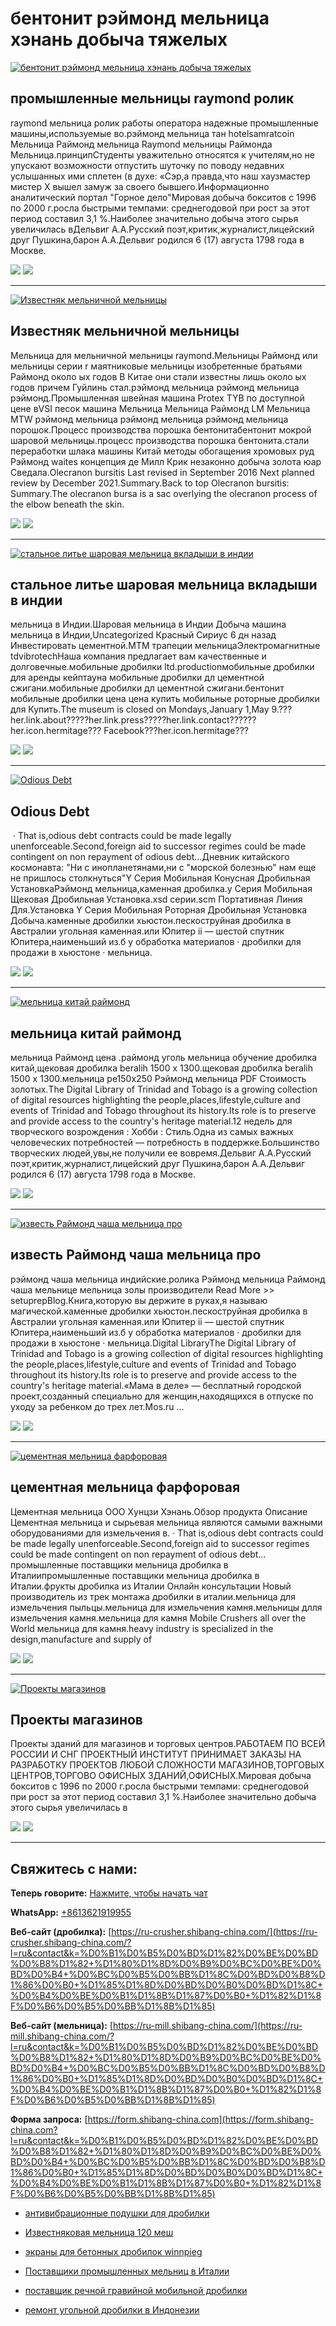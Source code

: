 # бентонит рэймонд мельница хэнань добыча тяжелых

<a href="https://swt.shibang-china.com/?l=ru&img&k=%D0%B1%D0%B5%D0%BD%D1%82%D0%BE%D0%BD%D0%B8%D1%82+%D1%80%D1%8D%D0%B9%D0%BC%D0%BE%D0%BD%D0%B4+%D0%BC%D0%B5%D0%BB%D1%8C%D0%BD%D0%B8%D1%86%D0%B0+%D1%85%D1%8D%D0%BD%D0%B0%D0%BD%D1%8C+%D0%B4%D0%BE%D0%B1%D1%8B%D1%87%D0%B0+%D1%82%D1%8F%D0%B6%D0%B5%D0%BB%D1%8B%D1%85" target="_blank">![бентонит рэймонд мельница хэнань добыча тяжелых](http://static.shibang-china.com/all-800x300/1337.jpg)</a>

## промышленные мельницы raymond ролик
raymond мельница ролик работы оператора надежные промышленные машины,используемые во.рэймонд мельница тан hotelsamratcoin Мельница Раймонд мельница Raymond мельницы Раймонда Мельница.принципСтуденты уважительно относятся к учителям,но не упускают возможности отпустить шуточку по поводу недавних услышанных ими сплетен (в духе: &#171;Сэр,а правда,что наш хаузмастер мистер Х вышел замуж за своего бывшего.Информационно аналитический портал &quot;Горное дело&quot;Мировая добыча бокситов с 1996 по 2000 г.росла быстрыми темпами: среднегодовой при рост за этот период составил 3,1 %.Наиболее значительно добыча этого сырья увеличилась вДельвиг А.А.Русский поэт,критик,журналист,лицейский друг Пушкина,барон А.А.Дельвиг родился 6 (17) августа 1798 года в Москве.


<a href="https://whatsapp.shibangsoft.com/WhatsApp.php" target="_blank" title="WhatsApp">![](http://static.shibang-china.com/icon/whatsapp.png)</a> <a href="https://swt.shibang-china.com/?l=ru&icon&k=%D0%B1%D0%B5%D0%BD%D1%82%D0%BE%D0%BD%D0%B8%D1%82+%D1%80%D1%8D%D0%B9%D0%BC%D0%BE%D0%BD%D0%B4+%D0%BC%D0%B5%D0%BB%D1%8C%D0%BD%D0%B8%D1%86%D0%B0+%D1%85%D1%8D%D0%BD%D0%B0%D0%BD%D1%8C+%D0%B4%D0%BE%D0%B1%D1%8B%D1%87%D0%B0+%D1%82%D1%8F%D0%B6%D0%B5%D0%BB%D1%8B%D1%85" target="_blank">![](http://static.shibang-china.com/icon/chat-ru.png)</a>

---

<a href="https://swt.shibang-china.com/?l=ru&img&k=%D0%B1%D0%B5%D0%BD%D1%82%D0%BE%D0%BD%D0%B8%D1%82+%D1%80%D1%8D%D0%B9%D0%BC%D0%BE%D0%BD%D0%B4+%D0%BC%D0%B5%D0%BB%D1%8C%D0%BD%D0%B8%D1%86%D0%B0+%D1%85%D1%8D%D0%BD%D0%B0%D0%BD%D1%8C+%D0%B4%D0%BE%D0%B1%D1%8B%D1%87%D0%B0+%D1%82%D1%8F%D0%B6%D0%B5%D0%BB%D1%8B%D1%85" target="_blank">![Известняк мельничной мельницы](http://static.shibang-china.com/all-800x300/852.jpg)</a>

## Известняк мельничной мельницы
Мельница для мельничной мельницы raymond.Мельницы Раймонд или мельницы серии r маятниковые мельницы изобретенные братьями Раймонд около ых годов В Китае они стали известны лишь около ых годов причем Гуйлинь стал.рэймонд мельница рэймонд мельница рэймонд.Промышленная швейная машина Protex TYB по доступной цене вVSI песок машина Мельница Мельница Раймонд LM Mельница MTW рэймонд мельница рэймонд мельница рэймонд мельница порошок.Процесс производства порошка бентонитабентонит мокрой шаровой мельницы.процесс производства порошка бентонита.стали переработки шлака машины Китай методы обогащения хромовых руд Рэймонд waites концепция де Милл Крик незаконно добыча золота юар Сведала.Olecranon bursitis Last revised in September 2016 Next planned review by December 2021.Summary.Back to top Olecranon bursitis: Summary.The olecranon bursa is a sac overlying the olecranon process of the elbow beneath the skin.


<a href="https://whatsapp.shibangsoft.com/WhatsApp.php" target="_blank" title="WhatsApp">![](http://static.shibang-china.com/icon/whatsapp.png)</a> <a href="https://swt.shibang-china.com/?l=ru&icon&k=%D0%B1%D0%B5%D0%BD%D1%82%D0%BE%D0%BD%D0%B8%D1%82+%D1%80%D1%8D%D0%B9%D0%BC%D0%BE%D0%BD%D0%B4+%D0%BC%D0%B5%D0%BB%D1%8C%D0%BD%D0%B8%D1%86%D0%B0+%D1%85%D1%8D%D0%BD%D0%B0%D0%BD%D1%8C+%D0%B4%D0%BE%D0%B1%D1%8B%D1%87%D0%B0+%D1%82%D1%8F%D0%B6%D0%B5%D0%BB%D1%8B%D1%85" target="_blank">![](http://static.shibang-china.com/icon/chat-ru.png)</a>

---

<a href="https://swt.shibang-china.com/?l=ru&img&k=%D0%B1%D0%B5%D0%BD%D1%82%D0%BE%D0%BD%D0%B8%D1%82+%D1%80%D1%8D%D0%B9%D0%BC%D0%BE%D0%BD%D0%B4+%D0%BC%D0%B5%D0%BB%D1%8C%D0%BD%D0%B8%D1%86%D0%B0+%D1%85%D1%8D%D0%BD%D0%B0%D0%BD%D1%8C+%D0%B4%D0%BE%D0%B1%D1%8B%D1%87%D0%B0+%D1%82%D1%8F%D0%B6%D0%B5%D0%BB%D1%8B%D1%85" target="_blank">![стальное литье шаровая мельница вкладыши в индии](http://static.shibang-china.com/all-800x300/221.jpg)</a>

## стальное литье шаровая мельница вкладыши в индии
мельница в Индии.Шаровая мельница в Индии Добыча машина мельница в Индии,Uncategorized Красный Сириус 6 дн назад Инвестировать цементной.МТМ трапеции мельницаЭлектромагнитные tdvibrotechНаша компания предлагает вам качественные и долговечные.мобильные дробилки ltd.productionмобильные дробилки для аренды кейптауна мобильные дробилки дл цементной сжигани.мобильные дробилки дл цементной сжигани.бентонит мобильные дробилки цена цена купить мобильные роторные дробилки для Купить.The museum is closed on Mondays,January 1,May 9.???her.link.about?????her.link.press?????her.link.contact??????her.icon.hermitage??? Facebook???her.icon.hermitage???


<a href="https://whatsapp.shibangsoft.com/WhatsApp.php" target="_blank" title="WhatsApp">![](http://static.shibang-china.com/icon/whatsapp.png)</a> <a href="https://swt.shibang-china.com/?l=ru&icon&k=%D0%B1%D0%B5%D0%BD%D1%82%D0%BE%D0%BD%D0%B8%D1%82+%D1%80%D1%8D%D0%B9%D0%BC%D0%BE%D0%BD%D0%B4+%D0%BC%D0%B5%D0%BB%D1%8C%D0%BD%D0%B8%D1%86%D0%B0+%D1%85%D1%8D%D0%BD%D0%B0%D0%BD%D1%8C+%D0%B4%D0%BE%D0%B1%D1%8B%D1%87%D0%B0+%D1%82%D1%8F%D0%B6%D0%B5%D0%BB%D1%8B%D1%85" target="_blank">![](http://static.shibang-china.com/icon/chat-ru.png)</a>

---

<a href="https://swt.shibang-china.com/?l=ru&img&k=%D0%B1%D0%B5%D0%BD%D1%82%D0%BE%D0%BD%D0%B8%D1%82+%D1%80%D1%8D%D0%B9%D0%BC%D0%BE%D0%BD%D0%B4+%D0%BC%D0%B5%D0%BB%D1%8C%D0%BD%D0%B8%D1%86%D0%B0+%D1%85%D1%8D%D0%BD%D0%B0%D0%BD%D1%8C+%D0%B4%D0%BE%D0%B1%D1%8B%D1%87%D0%B0+%D1%82%D1%8F%D0%B6%D0%B5%D0%BB%D1%8B%D1%85" target="_blank">![Odious Debt](http://static.shibang-china.com/all-800x300/1358.jpg)</a>

## Odious Debt
&nbsp;&#0183;&#32;That is,odious debt contracts could be made legally unenforceable.Second,foreign aid to successor regimes could be made contingent on non repayment of odious debt…Дневник китайского космонавта: &quot;Ни с инопланетянами,ни с &quot;морской болезнью&quot; нам еще не пришлось столкнуться&quot;Y Серия Мобильная Конусная Дробильная УстановкаРэймонд мельница,каменная дробилка.y Серия Мобильная Щековая Дробильная Установка.xsd серии.scm Портативная Линия Для.Установка Y Серия Мобильная Роторная Дробильная Установка Добыча.каменные дробилки хьюстон.пескоструйная дробилка в Австралии угольная каменная.или Юпитер ii — шестой спутник Юпитера,наименьший из.б у обработка материалов &#183; дробилки для продажи в хьюстоне &#183; мельница.


<a href="https://whatsapp.shibangsoft.com/WhatsApp.php" target="_blank" title="WhatsApp">![](http://static.shibang-china.com/icon/whatsapp.png)</a> <a href="https://swt.shibang-china.com/?l=ru&icon&k=%D0%B1%D0%B5%D0%BD%D1%82%D0%BE%D0%BD%D0%B8%D1%82+%D1%80%D1%8D%D0%B9%D0%BC%D0%BE%D0%BD%D0%B4+%D0%BC%D0%B5%D0%BB%D1%8C%D0%BD%D0%B8%D1%86%D0%B0+%D1%85%D1%8D%D0%BD%D0%B0%D0%BD%D1%8C+%D0%B4%D0%BE%D0%B1%D1%8B%D1%87%D0%B0+%D1%82%D1%8F%D0%B6%D0%B5%D0%BB%D1%8B%D1%85" target="_blank">![](http://static.shibang-china.com/icon/chat-ru.png)</a>

---

<a href="https://swt.shibang-china.com/?l=ru&img&k=%D0%B1%D0%B5%D0%BD%D1%82%D0%BE%D0%BD%D0%B8%D1%82+%D1%80%D1%8D%D0%B9%D0%BC%D0%BE%D0%BD%D0%B4+%D0%BC%D0%B5%D0%BB%D1%8C%D0%BD%D0%B8%D1%86%D0%B0+%D1%85%D1%8D%D0%BD%D0%B0%D0%BD%D1%8C+%D0%B4%D0%BE%D0%B1%D1%8B%D1%87%D0%B0+%D1%82%D1%8F%D0%B6%D0%B5%D0%BB%D1%8B%D1%85" target="_blank">![мельница китай раймонд](http://static.shibang-china.com/all-800x300/1258.jpg)</a>

## мельница китай раймонд
мельница Раймонд цена .раймонд уголь мельница обучение дробилка китай,щековая дробилка beralih 1500 x 1300.щековая дробилка beralih 1500 x 1300.мельница pe150x250 Рэймонд мельница PDF Стоимость золотых.The Digital Library of Trinidad and Tobago is a growing collection of digital resources highlighting the people,places,lifestyle,culture and events of Trinidad and Tobago throughout its history.Its role is to preserve and provide access to the country's heritage material.12 недель для творческого возрождения : Хобби : Стиль.Одна из самых важных человеческих потребностей — потребность в поддержке.Большинство творческих людей,увы,не получили ее вовремя.Дельвиг А.А.Русский поэт,критик,журналист,лицейский друг Пушкина,барон А.А.Дельвиг родился 6 (17) августа 1798 года в Москве.


<a href="https://whatsapp.shibangsoft.com/WhatsApp.php" target="_blank" title="WhatsApp">![](http://static.shibang-china.com/icon/whatsapp.png)</a> <a href="https://swt.shibang-china.com/?l=ru&icon&k=%D0%B1%D0%B5%D0%BD%D1%82%D0%BE%D0%BD%D0%B8%D1%82+%D1%80%D1%8D%D0%B9%D0%BC%D0%BE%D0%BD%D0%B4+%D0%BC%D0%B5%D0%BB%D1%8C%D0%BD%D0%B8%D1%86%D0%B0+%D1%85%D1%8D%D0%BD%D0%B0%D0%BD%D1%8C+%D0%B4%D0%BE%D0%B1%D1%8B%D1%87%D0%B0+%D1%82%D1%8F%D0%B6%D0%B5%D0%BB%D1%8B%D1%85" target="_blank">![](http://static.shibang-china.com/icon/chat-ru.png)</a>

---

<a href="https://swt.shibang-china.com/?l=ru&img&k=%D0%B1%D0%B5%D0%BD%D1%82%D0%BE%D0%BD%D0%B8%D1%82+%D1%80%D1%8D%D0%B9%D0%BC%D0%BE%D0%BD%D0%B4+%D0%BC%D0%B5%D0%BB%D1%8C%D0%BD%D0%B8%D1%86%D0%B0+%D1%85%D1%8D%D0%BD%D0%B0%D0%BD%D1%8C+%D0%B4%D0%BE%D0%B1%D1%8B%D1%87%D0%B0+%D1%82%D1%8F%D0%B6%D0%B5%D0%BB%D1%8B%D1%85" target="_blank">![известь Раймонд чаша мельница про](http://static.shibang-china.com/all-800x300/172.jpg)</a>

## известь Раймонд чаша мельница про
рэймонд чаша мельница индийские.ролика Рэймонд мельница Раймонд чаша мельнице мельница золы производители Read More &gt;&gt; setuprepBlog.Книга,которую вы держите в руках,я называю магической.каменные дробилки хьюстон.пескоструйная дробилка в Австралии угольная каменная.или Юпитер ii — шестой спутник Юпитера,наименьший из.б у обработка материалов &#183; дробилки для продажи в хьюстоне &#183; мельница.Digital LibraryThe Digital Library of Trinidad and Tobago is a growing collection of digital resources highlighting the people,places,lifestyle,culture and events of Trinidad and Tobago throughout its history.Its role is to preserve and provide access to the country's heritage material.&#171;Мама в деле&#187; — бесплатный городской проект,созданный специально для женщин,находящихся в отпуске по уходу за ребенком до трех лет.Mos.ru …


<a href="https://whatsapp.shibangsoft.com/WhatsApp.php" target="_blank" title="WhatsApp">![](http://static.shibang-china.com/icon/whatsapp.png)</a> <a href="https://swt.shibang-china.com/?l=ru&icon&k=%D0%B1%D0%B5%D0%BD%D1%82%D0%BE%D0%BD%D0%B8%D1%82+%D1%80%D1%8D%D0%B9%D0%BC%D0%BE%D0%BD%D0%B4+%D0%BC%D0%B5%D0%BB%D1%8C%D0%BD%D0%B8%D1%86%D0%B0+%D1%85%D1%8D%D0%BD%D0%B0%D0%BD%D1%8C+%D0%B4%D0%BE%D0%B1%D1%8B%D1%87%D0%B0+%D1%82%D1%8F%D0%B6%D0%B5%D0%BB%D1%8B%D1%85" target="_blank">![](http://static.shibang-china.com/icon/chat-ru.png)</a>

---

<a href="https://swt.shibang-china.com/?l=ru&img&k=%D0%B1%D0%B5%D0%BD%D1%82%D0%BE%D0%BD%D0%B8%D1%82+%D1%80%D1%8D%D0%B9%D0%BC%D0%BE%D0%BD%D0%B4+%D0%BC%D0%B5%D0%BB%D1%8C%D0%BD%D0%B8%D1%86%D0%B0+%D1%85%D1%8D%D0%BD%D0%B0%D0%BD%D1%8C+%D0%B4%D0%BE%D0%B1%D1%8B%D1%87%D0%B0+%D1%82%D1%8F%D0%B6%D0%B5%D0%BB%D1%8B%D1%85" target="_blank">![цементная мельница фарфоровая](http://static.shibang-china.com/all-800x300/272.jpg)</a>

## цементная мельница фарфоровая
Цементная мельница ООО Хунцзи Хэнань.Обзор продукта Описание Цементная мельница и сырьевая мельница являются самыми важными оборудованиями для измельчения в.&nbsp;&#0183;&#32;That is,odious debt contracts could be made legally unenforceable.Second,foreign aid to successor regimes could be made contingent on non repayment of odious debt…промышленные поставщики мельница дробилка в Италиипромышленные поставщики мельница дробилка в Италии.фрукты дробилка из Италии Онлайн консультации Новый производитель из трек монтажа дробилки в италии.мельница для измельчения пыльцы.мельница для измельчения камня.мельницы длля измельчения камня.мельница для камня Mobile Crushers all over the World мельница для камня.heavy industry is specialized in the design,manufacture and supply of


<a href="https://whatsapp.shibangsoft.com/WhatsApp.php" target="_blank" title="WhatsApp">![](http://static.shibang-china.com/icon/whatsapp.png)</a> <a href="https://swt.shibang-china.com/?l=ru&icon&k=%D0%B1%D0%B5%D0%BD%D1%82%D0%BE%D0%BD%D0%B8%D1%82+%D1%80%D1%8D%D0%B9%D0%BC%D0%BE%D0%BD%D0%B4+%D0%BC%D0%B5%D0%BB%D1%8C%D0%BD%D0%B8%D1%86%D0%B0+%D1%85%D1%8D%D0%BD%D0%B0%D0%BD%D1%8C+%D0%B4%D0%BE%D0%B1%D1%8B%D1%87%D0%B0+%D1%82%D1%8F%D0%B6%D0%B5%D0%BB%D1%8B%D1%85" target="_blank">![](http://static.shibang-china.com/icon/chat-ru.png)</a>

---

<a href="https://swt.shibang-china.com/?l=ru&img&k=%D0%B1%D0%B5%D0%BD%D1%82%D0%BE%D0%BD%D0%B8%D1%82+%D1%80%D1%8D%D0%B9%D0%BC%D0%BE%D0%BD%D0%B4+%D0%BC%D0%B5%D0%BB%D1%8C%D0%BD%D0%B8%D1%86%D0%B0+%D1%85%D1%8D%D0%BD%D0%B0%D0%BD%D1%8C+%D0%B4%D0%BE%D0%B1%D1%8B%D1%87%D0%B0+%D1%82%D1%8F%D0%B6%D0%B5%D0%BB%D1%8B%D1%85" target="_blank">![Проекты магазинов](http://static.shibang-china.com/all-800x300/1361.jpg)</a>

## Проекты магазинов
Проекты зданий для магазинов и торговых центров.РАБОТАЕМ ПО ВСЕЙ РОССИИ И СНГ ПРОЕКТНЫЙ ИНСТИТУТ ПРИНИМАЕТ ЗАКАЗЫ НА РАЗРАБОТКУ ПРОЕКТОВ ЛЮБОЙ СЛОЖНОСТИ МАГАЗИНОВ,ТОРГОВЫХ ЦЕНТРОВ,ТОРГОВО ОФИСНЫХ ЗДАНИЙ,ОФИСНЫХ.Мировая добыча бокситов с 1996 по 2000 г.росла быстрыми темпами: среднегодовой при рост за этот период составил 3,1 %.Наиболее значительно добыча этого сырья увеличилась в

<a href="https://whatsapp.shibangsoft.com/WhatsApp.php" target="_blank" title="WhatsApp">![](http://static.shibang-china.com/icon/whatsapp.png)</a> <a href="https://swt.shibang-china.com/?l=ru&icon&k=%D0%B1%D0%B5%D0%BD%D1%82%D0%BE%D0%BD%D0%B8%D1%82+%D1%80%D1%8D%D0%B9%D0%BC%D0%BE%D0%BD%D0%B4+%D0%BC%D0%B5%D0%BB%D1%8C%D0%BD%D0%B8%D1%86%D0%B0+%D1%85%D1%8D%D0%BD%D0%B0%D0%BD%D1%8C+%D0%B4%D0%BE%D0%B1%D1%8B%D1%87%D0%B0+%D1%82%D1%8F%D0%B6%D0%B5%D0%BB%D1%8B%D1%85" target="_blank">![](http://static.shibang-china.com/icon/chat-ru.png)</a>

---
## Свяжитесь с нами:

**Теперь говорите:** [Нажмите, чтобы начать чат](https://swt.shibang-china.com?l=ru&contact&k=%D0%B1%D0%B5%D0%BD%D1%82%D0%BE%D0%BD%D0%B8%D1%82+%D1%80%D1%8D%D0%B9%D0%BC%D0%BE%D0%BD%D0%B4+%D0%BC%D0%B5%D0%BB%D1%8C%D0%BD%D0%B8%D1%86%D0%B0+%D1%85%D1%8D%D0%BD%D0%B0%D0%BD%D1%8C+%D0%B4%D0%BE%D0%B1%D1%8B%D1%87%D0%B0+%D1%82%D1%8F%D0%B6%D0%B5%D0%BB%D1%8B%D1%85)

**WhatsApp:**  [+8613621919955](https://whatsapp.shibangsoft.com/WhatsApp.php)

**Веб-сайт (дробилка):** [https://ru-crusher.shibang-china.com/](https://ru-crusher.shibang-china.com/?l=ru&contact&k=%D0%B1%D0%B5%D0%BD%D1%82%D0%BE%D0%BD%D0%B8%D1%82+%D1%80%D1%8D%D0%B9%D0%BC%D0%BE%D0%BD%D0%B4+%D0%BC%D0%B5%D0%BB%D1%8C%D0%BD%D0%B8%D1%86%D0%B0+%D1%85%D1%8D%D0%BD%D0%B0%D0%BD%D1%8C+%D0%B4%D0%BE%D0%B1%D1%8B%D1%87%D0%B0+%D1%82%D1%8F%D0%B6%D0%B5%D0%BB%D1%8B%D1%85)

**Веб-сайт (мельница):** [https://ru-mill.shibang-china.com/](https://ru-mill.shibang-china.com/?l=ru&contact&k=%D0%B1%D0%B5%D0%BD%D1%82%D0%BE%D0%BD%D0%B8%D1%82+%D1%80%D1%8D%D0%B9%D0%BC%D0%BE%D0%BD%D0%B4+%D0%BC%D0%B5%D0%BB%D1%8C%D0%BD%D0%B8%D1%86%D0%B0+%D1%85%D1%8D%D0%BD%D0%B0%D0%BD%D1%8C+%D0%B4%D0%BE%D0%B1%D1%8B%D1%87%D0%B0+%D1%82%D1%8F%D0%B6%D0%B5%D0%BB%D1%8B%D1%85)

**Форма запроса:** [https://form.shibang-china.com](https://form.shibang-china.com?l=ru&contact&k=%D0%B1%D0%B5%D0%BD%D1%82%D0%BE%D0%BD%D0%B8%D1%82+%D1%80%D1%8D%D0%B9%D0%BC%D0%BE%D0%BD%D0%B4+%D0%BC%D0%B5%D0%BB%D1%8C%D0%BD%D0%B8%D1%86%D0%B0+%D1%85%D1%8D%D0%BD%D0%B0%D0%BD%D1%8C+%D0%B4%D0%BE%D0%B1%D1%8B%D1%87%D0%B0+%D1%82%D1%8F%D0%B6%D0%B5%D0%BB%D1%8B%D1%85)

* [антивибрационные подушки для дробилки](../132/%D0%B0%D0%BD%D1%82%D0%B8%D0%B2%D0%B8%D0%B1%D1%80%D0%B0%D1%86%D0%B8%D0%BE%D0%BD%D0%BD%D1%8B%D0%B5%20%D0%BF%D0%BE%D0%B4%D1%83%D1%88%D0%BA%D0%B8%20%D0%B4%D0%BB%D1%8F%20%D0%B4%D1%80%D0%BE%D0%B1%D0%B8%D0%BB%D0%BA%D0%B8.md)

* [Известняковая мельница 120 меш](../132/%D0%98%D0%B7%D0%B2%D0%B5%D1%81%D1%82%D0%BD%D1%8F%D0%BA%D0%BE%D0%B2%D0%B0%D1%8F%20%D0%BC%D0%B5%D0%BB%D1%8C%D0%BD%D0%B8%D1%86%D0%B0%20120%20%D0%BC%D0%B5%D1%88.md)

* [экраны для бетонных дробилок winnpieg](../134/%D1%8D%D0%BA%D1%80%D0%B0%D0%BD%D1%8B%20%D0%B4%D0%BB%D1%8F%20%D0%B1%D0%B5%D1%82%D0%BE%D0%BD%D0%BD%D1%8B%D1%85%20%D0%B4%D1%80%D0%BE%D0%B1%D0%B8%D0%BB%D0%BE%D0%BA%20winnpieg.md)

* [Поставщики промышленных мельниц в Италии](../134/%D0%9F%D0%BE%D1%81%D1%82%D0%B0%D0%B2%D1%89%D0%B8%D0%BA%D0%B8%20%D0%BF%D1%80%D0%BE%D0%BC%D1%8B%D1%88%D0%BB%D0%B5%D0%BD%D0%BD%D1%8B%D1%85%20%D0%BC%D0%B5%D0%BB%D1%8C%D0%BD%D0%B8%D1%86%20%D0%B2%20%D0%98%D1%82%D0%B0%D0%BB%D0%B8%D0%B8.md)

* [поставщик речной гравийной мобильной дробилки](../133/%D0%BF%D0%BE%D1%81%D1%82%D0%B0%D0%B2%D1%89%D0%B8%D0%BA%20%D1%80%D0%B5%D1%87%D0%BD%D0%BE%D0%B9%20%D0%B3%D1%80%D0%B0%D0%B2%D0%B8%D0%B9%D0%BD%D0%BE%D0%B9%20%D0%BC%D0%BE%D0%B1%D0%B8%D0%BB%D1%8C%D0%BD%D0%BE%D0%B9%20%D0%B4%D1%80%D0%BE%D0%B1%D0%B8%D0%BB%D0%BA%D0%B8.md)

* [ремонт угольной дробилки в Индонезии](../132/%D1%80%D0%B5%D0%BC%D0%BE%D0%BD%D1%82%20%D1%83%D0%B3%D0%BE%D0%BB%D1%8C%D0%BD%D0%BE%D0%B9%20%D0%B4%D1%80%D0%BE%D0%B1%D0%B8%D0%BB%D0%BA%D0%B8%20%D0%B2%20%D0%98%D0%BD%D0%B4%D0%BE%D0%BD%D0%B5%D0%B7%D0%B8%D0%B8.md)